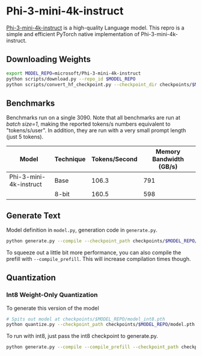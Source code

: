 # Phi-3-mini-4k-instruct
[Phi-3-mini-4k-instruct](https://huggingface.co/microsoft/Phi-3-mini-4k-instruct/) is a high-quality Language model. This repro is a simple and efficient PyTorch native implementation of Phi-3-mini-4k-instruct.

## Downloading Weights

```bash
export MODEL_REPO=microsoft/Phi-3-mini-4k-instruct
python scripts/download.py --repo_id $MODEL_REPO
python scripts/convert_hf_checkpoint.py --checkpoint_dir checkpoints/$MODEL_REPO
```

## Benchmarks
Benchmarks run on a single 3090. Note that all benchmarks are run at *batch size=1*, making the reported tokens/s numbers equivalent to "tokens/s/user". In addition, they are run with a very small prompt length (just 5 tokens).

| Model    | Technique | Tokens/Second | Memory Bandwidth (GB/s) |
| -------- | ------- | ------ | ------ |
| Phi-3-mini-4k-instruct  | Base    |  106.3  | 791 |
|           | 8-bit   | 160.5   | 598 |


## Generate Text

Model definition in `model.py`, generation code in `generate.py`.

```bash
python generate.py --compile --checkpoint_path checkpoints/$MODEL_REPO/model.pth --prompt "Hello, my name is"
```

To squeeze out a little bit more performance, you can also compile the prefill with `--compile_prefill`. This will increase compilation times though.

## Quantization
### Int8 Weight-Only Quantization
To generate this version of the model
```bash
# Spits out model at checkpoints/$MODEL_REPO/model_int8.pth
python quantize.py --checkpoint_path checkpoints/$MODEL_REPO/model.pth --mode int8
```
To run with int8, just pass the int8 checkpoint to generate.py.
```bash
python generate.py --compile --compile_prefill --checkpoint_path checkpoints/$MODEL_REPO/model_int8.pth
```
